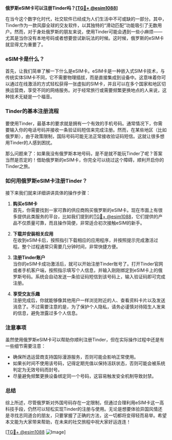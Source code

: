 **俄罗斯eSIM卡可以注册Tinder吗？[[TG💪+ @esim1088](https://t.me/s/esim1088)]**

在当今这个数字化时代，社交软件已经成为人们生活中不可或缺的一部分。其中，Tinder作为一款风靡全球的交友软件，以其独特的“滑动匹配”功能吸引了无数用户。然而，对于身处俄罗斯的朋友来说，使用Tinder可能会遇到一些小麻烦——尤其是当你没有本地号码或者想要尝试新玩法的时候。这时候，俄罗斯的eSIM卡就显得尤为重要了。

### eSIM卡是什么？

首先，让我们简单了解一下什么是eSIM卡。eSIM卡是一种嵌入式SIM卡技术，与传统实体SIM卡不同，它不需要物理插拔，而是直接集成到设备中。这意味着你可以通过在线激活的方式轻松获得一张虚拟的SIM卡，并且可以在多个国家和地区切换运营商，享受不同的网络服务。对于经常旅行或需要频繁更换地点的人来说，这种技术无疑是一个福音。

### Tinder的基本注册流程

要使用Tinder，最基本的要求就是拥有一个有效的手机号码。通常情况下，你需要输入你的电话号码并接收一条验证码短信来完成注册。然而，在某些地区（比如俄罗斯），由于政策限制，国际号码可能无法正常接收验证码短信。这就让很多想用Tinder的人感到困扰。

那么问题来了：如果我没有俄罗斯本地号码，是不是就不能玩Tinder了呢？答案当然是否定的！借助俄罗斯的eSIM卡，你完全可以绕过这个障碍，顺利开启你的Tinder之旅。

### 如何用俄罗斯eSIM卡注册Tinder？

接下来我们就来详细讲讲具体的操作步骤：

1. **购买eSIM卡**  
   首先，你需要找到一家可靠的供应商购买俄罗斯的eSIM卡。现在市面上有很多提供此类服务的平台，比如我们提到的[TG💪+ @esim1088](https://t.me/s/esim1088)，它们提供的产品不仅质量可靠，而且操作简便，非常适合初次接触eSIM的新手。

2. **下载并安装相关应用**  
   在收到eSIM卡后，按照指引下载相应的应用程序，并按照提示完成激活过程。整个过程通常只需要几分钟时间，非常快捷方便。

3. **注册Tinder账户**  
   当你的eSIM卡成功激活后，就可以开始注册Tinder账号了。打开Tinder官网或者手机客户端，按照指示填写个人信息，并输入刚刚绑定到eSIM卡上的俄罗斯号码。系统会自动发送一条验证码短信到该号码上，输入验证码即可完成注册。

4. **享受交友乐趣**  
   注册完成后，你就能够像其他用户一样浏览附近的人、查看资料卡片以及发送消息了。不过需要注意的是，为了保护个人隐私，请务必谨慎对待陌生人发来的信息，避免泄露过多个人信息。

### 注意事项

虽然使用俄罗斯eSIM卡可以帮助你顺利注册Tinder，但在实际操作过程中还是有一些细节需要注意：

- 确保所选运营商支持国际漫游服务，否则可能会影响正常使用。
- 如果长时间不使用该号码，记得定期充值以保持活跃状态，否则可能会被系统判定为无效号码而封号。
- 尽量避免频繁更换设备绑定同一个号码，这容易触发安全机制导致封禁。

### 总结

综上所述，尽管俄罗斯对外国号码存在一定限制，但通过合理利用eSIM卡这一高科技手段，仍然可以轻松实现Tinder的注册与使用。无论是想要体验异国风情还是寻找志同道合的朋友，只要掌握了正确的方法，这一切都将变得轻而易举。希望本文能为大家带来帮助，在未来的社交旅程中祝大家好运连连！

[[TG💪+ @esim1088](https://t.me/s/esim1088) ![Image](https://i.postimg.cc/4NQfJmqS/Snipaste-2025-05-13-00-14-12.png)]